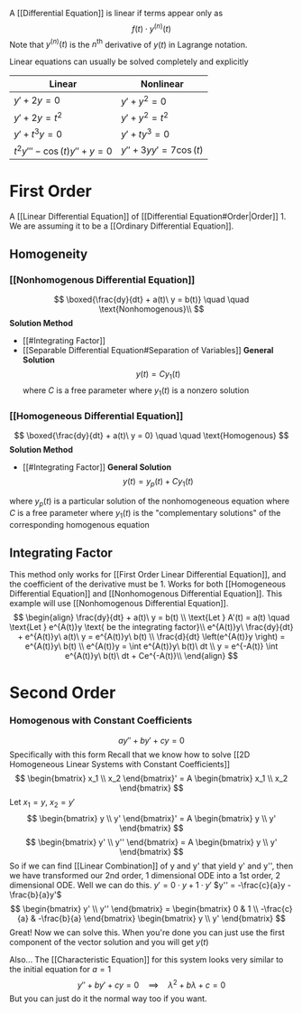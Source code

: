 A [[Differential Equation]] is linear if terms appear only as
$$
f(t) \cdot y^{(n)}(t)
$$
Note that $y^{(n)}(t)$ is the $n^\text{th}$ derivative of $y(t)$ in Lagrange notation.

 Linear equations can usually be solved completely and explicitly

| Linear                        | Nonlinear           |
| ----------------------------- | ------------------- |
| $y'+2y=0$                     | $y'+y^2 = 0$        |
| $y'+2y=t^2$                   | $y'+y^2 = t^2$      |
| $y'+t^3y=0$                   | $y'+ty^3 = 0$       |
| $t^2 y''' - \cos(t)y''+y = 0$ | $y''+3yy'=7\cos(t)$ |

# First Order
A [[Linear Differential Equation]] of [[Differential Equation#Order|Order]] 1. We are assuming it to be a [[Ordinary Differential Equation]].
## Homogeneity
### [[Nonhomogenous Differential Equation]]
$$
\boxed{\frac{dy}{dt} + a(t)\ y = b(t)}  \quad \quad \text{Nonhomogenous}\\
$$
**Solution Method**
* [[#Integrating Factor]]
* [[Separable Differential Equation#Separation of Variables]]
**General Solution**
$$
y(t) = Cy_{1}(t)
$$
where $C$ is a free parameter
where $y_1(t)$ is a nonzero solution
### [[Homogeneous Differential Equation]]
$$
\boxed{\frac{dy}{dt} + a(t)\ y = 0} \quad \quad \text{Homogenous}
$$
**Solution Method**
* [[#Integrating Factor]]
**General Solution**
$$
y(t) = y_{p}(t) + Cy_{1}(t)
$$

where $y_p(t)$ is a particular solution of the nonhomogeneous equation
where $C$ is a free parameter
where $y_1(t)$ is the "complementary solutions" of the corresponding homogenous equation

## Integrating Factor
This method only works for [[First Order Linear Differential Equation]], and the coefficient of the derivative must be 1. Works for both [[Homogeneous Differential Equation]] and [[Nonhomogenous Differential Equation]]. This example will use [[Nonhomogenous Differential Equation]].
$$
\begin{align}
\frac{dy}{dt} + a(t)\ y = b(t) \\
\text{Let } A'(t) = a(t) \quad \text{Let } e^{A(t)}y \text{ be the integrating factor}\\
e^{A(t)}y\ \frac{dy}{dt} + e^{A(t)}y\ a(t)\ y = e^{A(t)}y\ b(t) \\
\frac{d}{dt} \left(e^{A(t)}y \right) = e^{A(t)}y\ b(t) \\
e^{A(t)}y = \int e^{A(t)}y\ b(t)\ dt \\
y = e^{-A(t)} \int e^{A(t)}y\ b(t)\ dt + Ce^{-A(t)}\\
\end{align}
$$

# Second Order
### Homogenous with Constant Coefficients
$$
ay'' + by' + cy = 0
$$
Specifically with this form
Recall that we know how to solve [[2D Homogeneous Linear Systems with Constant Coefficients]]
$$
\begin{bmatrix}
x_1 \\
x_2
\end{bmatrix}' = A
\begin{bmatrix}
x_1 \\
x_2
\end{bmatrix}
$$
Let $x_{1} = y,\ x_{2}=y'$
$$
\begin{bmatrix}
y \\
y'
\end{bmatrix}' = A
\begin{bmatrix}
y \\
y'
\end{bmatrix}
$$
$$
\begin{bmatrix}
y' \\
y''
\end{bmatrix} = A
\begin{bmatrix}
y \\
y'
\end{bmatrix}
$$
So if we can find [[Linear Combination]] of y and y' that yield y' and y'', then we have transformed our 2nd order, 1 dimensional ODE into a 1st order, 2 dimensional ODE.
Well we can do this.
$y' = 0 \cdot y + 1 \cdot y'$
$y'' = -\frac{c}{a}y -\frac{b}{a}y'$
$$
\begin{bmatrix}
y' \\
y''
\end{bmatrix} =
\begin{bmatrix}
0 & 1 \\
-\frac{c}{a} & -\frac{b}{a}
\end{bmatrix}
\begin{bmatrix}
y \\
y'
\end{bmatrix}
$$
Great! Now we can solve this. When you're done you can just use the first component of the vector solution and you will get $y(t)$

Also...
The [[Characteristic Equation]] for this system looks very similar to the initial equation for $a = 1$
$$
y'' +by'+cy = 0 \quad \implies \quad \lambda^2 + b\lambda+c=0
$$
But you can just do it the normal way too if you want.